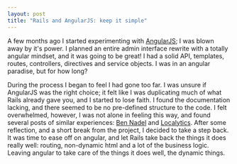 ```yaml
---
layout: post
title: "Rails and AngularJS: keep it simple"
---
```


A few months ago I started experimenting with [AngularJS]; I was
blown away by it's power. I planned an entire admin interface rewrite with
a totally angular mindset, and it was going to be great! I had a solid API,
templates, routes, controllers, directives and service objects. I was in an
angular paradise, but for how long?

During the process I began to feel I had gone too far. I was unsure if AngularJS
was the right choice; it felt like I was duplicating much of what Rails already
gave you, and I started to lose faith. I found the documentation lacking, and
there seemed to be no pre-defined structure to the code. I felt overwhelmed,
however, I was not alone in feeling this way, and found several posts of similar
experiences: [Ben Nadel] and [Localytics]. After some
reflection, and a short break from the project, I decided to take a step back.
It was time to ease off on angular, and let Rails take back the things it does
really well: routing, non-dynamic html and a lot of the business logic. Leaving
angular to take care of the things it does well, the dynamic things.



[AngularJS]: http://angularjs.org
[Ben Nadel]: http://www.bennadel.com/blog/2439-my-experience-with-angularjs-the-super-heroic-javascript-mvw-framework.htm
[Localytics]: http://www.localytics.com/blog/2014/a-year-on-angular-on-rails-a-retrospective/
